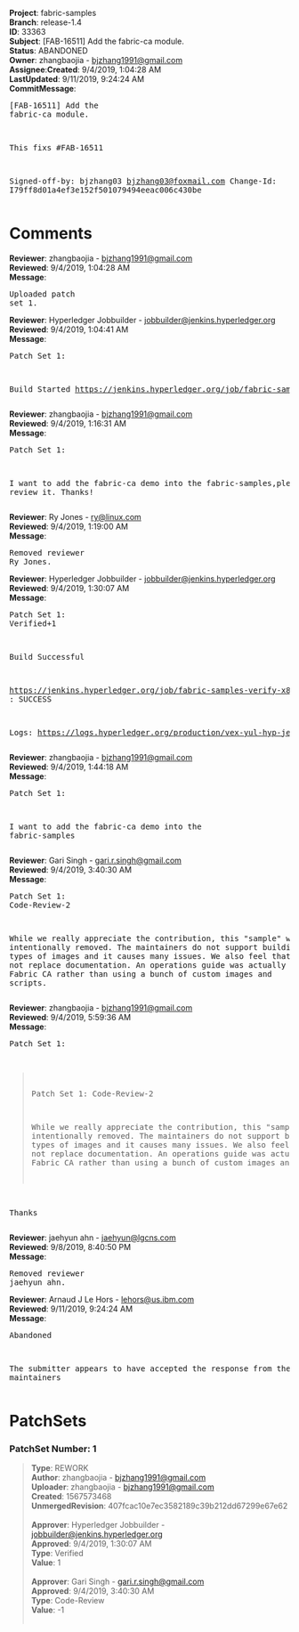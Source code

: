 <strong>Project</strong>: fabric-samples</br><strong>Branch</strong>: release-1.4<br><strong>ID</strong>: 33363<br><strong>Subject</strong>: [FAB-16511] Add the fabric-ca module.<br><strong>Status</strong>: ABANDONED<br><strong>Owner</strong>: zhangbaojia - bjzhang1991@gmail.com<br><strong>Assignee</strong>:<strong>Created</strong>: 9/4/2019, 1:04:28 AM<br><strong>LastUpdated</strong>: 9/11/2019, 9:24:24 AM<br><strong>CommitMessage</strong>:<br><pre>[FAB-16511] Add the fabric-ca module.

This fixs #FAB-16511

Signed-off-by: bjzhang03 <bjzhang03@foxmail.com>
Change-Id: I79ff8d01a4ef3e152f501079494eeac006c430be
</pre><h1>Comments</h1><strong>Reviewer</strong>: zhangbaojia - bjzhang1991@gmail.com<br><strong>Reviewed</strong>: 9/4/2019, 1:04:28 AM<br><strong>Message</strong>: <pre>Uploaded patch set 1.</pre><strong>Reviewer</strong>: Hyperledger Jobbuilder - jobbuilder@jenkins.hyperledger.org<br><strong>Reviewed</strong>: 9/4/2019, 1:04:41 AM<br><strong>Message</strong>: <pre>Patch Set 1:

Build Started https://jenkins.hyperledger.org/job/fabric-samples-verify-x86_64/534/</pre><strong>Reviewer</strong>: zhangbaojia - bjzhang1991@gmail.com<br><strong>Reviewed</strong>: 9/4/2019, 1:16:31 AM<br><strong>Message</strong>: <pre>Patch Set 1:

I want to add the fabric-ca demo into the fabric-samples,please code review it.
Thanks!</pre><strong>Reviewer</strong>: Ry Jones - ry@linux.com<br><strong>Reviewed</strong>: 9/4/2019, 1:19:00 AM<br><strong>Message</strong>: <pre>Removed reviewer Ry Jones.</pre><strong>Reviewer</strong>: Hyperledger Jobbuilder - jobbuilder@jenkins.hyperledger.org<br><strong>Reviewed</strong>: 9/4/2019, 1:30:07 AM<br><strong>Message</strong>: <pre>Patch Set 1: Verified+1

Build Successful 

https://jenkins.hyperledger.org/job/fabric-samples-verify-x86_64/534/ : SUCCESS

Logs: https://logs.hyperledger.org/production/vex-yul-hyp-jenkins-3/fabric-samples-verify-x86_64/534</pre><strong>Reviewer</strong>: zhangbaojia - bjzhang1991@gmail.com<br><strong>Reviewed</strong>: 9/4/2019, 1:44:18 AM<br><strong>Message</strong>: <pre>Patch Set 1:

I want to add the fabric-ca demo into the fabric-samples</pre><strong>Reviewer</strong>: Gari Singh - gari.r.singh@gmail.com<br><strong>Reviewed</strong>: 9/4/2019, 3:40:30 AM<br><strong>Message</strong>: <pre>Patch Set 1: Code-Review-2

While we really appreciate the contribution, this "sample" was intentionally removed.  The maintainers do not support building thee types of images and it causes many issues.  We also feel that samples do not replace documentation.  An operations guide was actually created for Fabric CA rather than using a bunch of custom images and scripts.</pre><strong>Reviewer</strong>: zhangbaojia - bjzhang1991@gmail.com<br><strong>Reviewed</strong>: 9/4/2019, 5:59:36 AM<br><strong>Message</strong>: <pre>Patch Set 1:

> Patch Set 1: Code-Review-2
> 
> While we really appreciate the contribution, this "sample" was intentionally removed.  The maintainers do not support building thee types of images and it causes many issues.  We also feel that samples do not replace documentation.  An operations guide was actually created for Fabric CA rather than using a bunch of custom images and scripts.

Thanks</pre><strong>Reviewer</strong>: jaehyun ahn - jaehyun@lgcns.com<br><strong>Reviewed</strong>: 9/8/2019, 8:40:50 PM<br><strong>Message</strong>: <pre>Removed reviewer jaehyun ahn.</pre><strong>Reviewer</strong>: Arnaud J Le Hors - lehors@us.ibm.com<br><strong>Reviewed</strong>: 9/11/2019, 9:24:24 AM<br><strong>Message</strong>: <pre>Abandoned

The submitter appears to have accepted the response from the maintainers</pre><h1>PatchSets</h1><h3>PatchSet Number: 1</h3><blockquote><strong>Type</strong>: REWORK<br><strong>Author</strong>: zhangbaojia - bjzhang1991@gmail.com<br><strong>Uploader</strong>: zhangbaojia - bjzhang1991@gmail.com<br><strong>Created</strong>: 1567573468<br><strong>UnmergedRevision</strong>: 407fcac10e7ec3582189c39b212dd67299e67e62<br><br><strong>Approver</strong>: Hyperledger Jobbuilder - jobbuilder@jenkins.hyperledger.org<br><strong>Approved</strong>: 9/4/2019, 1:30:07 AM<br><strong>Type</strong>: Verified<br><strong>Value</strong>: 1<br><br><strong>Approver</strong>: Gari Singh - gari.r.singh@gmail.com<br><strong>Approved</strong>: 9/4/2019, 3:40:30 AM<br><strong>Type</strong>: Code-Review<br><strong>Value</strong>: -1<br><br></blockquote>